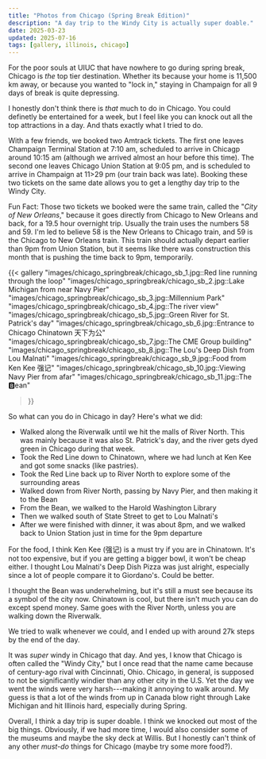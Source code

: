 ```yaml
---
title: "Photos from Chicago (Spring Break Edition)"
description: "A day trip to the Windy City is actually super doable."
date: 2025-03-23
updated: 2025-07-16
tags: [gallery, illinois, chicago]
---
```


For the poor souls at UIUC that have nowhere to go during spring break, Chicago is *the* top tier destination. Whether its because your home is 11,500 km away, or because you wanted to "lock in," staying in Champaign for all 9 days of break is quite depressing.

I honestly don't think there is *that* much to do in Chicago. You could definetly be entertained for a week, but I feel like you can knock out all the top attractions in a day. And thats exactly what I tried to do. 

With a few friends, we booked two Amtrack tickets. The first one leaves Champaign Terminal Station at 7:10 am, scheduled to arrive in Chicagp around 10:15 am (although we arrived almost an hour before this time). The second one leaves Chicago Union Station at 9:05 pm, and is scheduled to arrive in Champaign at 11>29 pm (our train back was late). Booking these two tickets on the same date allows you to get a lengthy day trip to the Windy City.

Fun Fact: Those two tickets we booked were the same train, called the "*City of New Orleans*," because it goes directly from Chicago to New Orleans and back, for a 19.5 hour overnight trip. Usually the train uses the numbers 58 and 59. I'm led to believe 58 is the New Orleans to Chicago train, and 59 is the Chicago to New Orleans train. This train should actually depart earlier than 9pm from Union Station, but it seems like there was construction this month that is pushing the time back to 9pm, temporarily.

{{< gallery
  "images/chicago_springbreak/chicago_sb_1.jpg::Red line running through the loop"
  "images/chicago_springbreak/chicago_sb_2.jpg::Lake Michigan from near Navy Pier"
  "images/chicago_springbreak/chicago_sb_3.jpg::Millennium Park"
  "images/chicago_springbreak/chicago_sb_4.jpg::The river view"
  "images/chicago_springbreak/chicago_sb_5.jpg::Green River for St. Patrick's day"
  "images/chicago_springbreak/chicago_sb_6.jpg::Entrance to Chicago Chinatown 天下为公"
  "images/chicago_springbreak/chicago_sb_7.jpg::The CME Group building"
  "images/chicago_springbreak/chicago_sb_8.jpg::The Lou's Deep Dish from Lou Malnati"
  "images/chicago_springbreak/chicago_sb_9.jpg::Food from Ken Kee 强记"
  "images/chicago_springbreak/chicago_sb_10.jpg::Viewing Navy Pier from afar"
  "images/chicago_springbreak/chicago_sb_11.jpg::The 🅱️ean"
>}}

So what can you do in Chicago in day? Here's what we did:
- Walked along the Riverwalk until we hit the malls of River North. This was mainly because it was also St. Patrick's day, and the river gets dyed green in Chicago during that week. 
- Took the Red Line down to Chinatown, where we had lunch at Ken Kee and got some snacks (like pastries).
- Took the Red Line back up to River North to explore some of the surrounding areas
- Walked down from River North, passing by Navy Pier, and then making it to the Bean
- From the Bean, we walked to the Harold Washington Library
- Then we walked south of State Street to get to Lou Malnati's
- After we were finished with dinner, it was about 8pm, and we walked back to Union Station just in time for the 9pm departure

For the food, I think Ken Kee (强记) is a must try if you are in Chinatown. It's not too expensive, but if you are getting a bigger bowl, it won't be cheap either. I thought Lou Malnati's Deep Dish Pizza was just alright, especially since a lot of people compare it to Giordano's. Could be better.

I thought the Bean was underwhelming, but it's still a must see because its a symbol of the city now. Chinatown is cool, but there isn't much you can do except spend money. Same goes with the River North, unless you are walking down the Riverwalk.

We tried to walk whenever we could, and I ended up with around 27k steps by the end of the day.

It was *super* windy in Chicago that day. And yes, I know that Chicago is often called the "Windy City," but I once read that the name came because of century-ago rival with Cincinnati, Ohio. Chicago, in general, is supposed to not be significantly windier than any other city in the U.S. Yet the day we went the winds were very harsh---making it annoying to walk around. My guess is that a lot of the winds from up in Canada blow right through Lake Michigan and hit Illinois hard, especially during Spring.


Overall, I think a day trip is super doable. I think we knocked out most of the big things. Obviously, if we had more time, I would also consider some of the museums and maybe the sky deck at Willis. But I honestly can't think of any other *must-do* things for Chicago (maybe try some more food?).